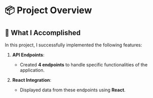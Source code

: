 # 📦 Project Overview

## 🚀 What I Accomplished

In this project, I successfully implemented the following features:

1. **API Endpoints**:  
   - Created **4 endpoints** to handle specific functionalities of the application.

2. **React Integration**:  
   - Displayed data from these endpoints using **React**.


